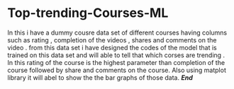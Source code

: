 # Top-trending-Courses-ML
In this i have a dummy cousre data set of different courses having columns such as rating , completion of the videos , shares and comments on the video .
from this data set i have designed the codes of the model that is trained on this data set and will  able to tell that which corses are trending .
In this rating of the course is the highest parameter than completion of the course followed by share and comments on the course.
Also using matplot library it will abel to show the the bar graphs of those data.
               ***End***
